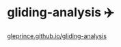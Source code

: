 # gliding-analysis  :airplane:

[gleprince.github.io/gliding-analysis](https://gleprince.github.io/gliding-analysis/map/12062019.html)
